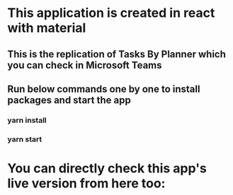# This application is created in react with material

## This is the replication of Tasks By Planner which you can check in Microsoft Teams

## Run below commands one by one to install packages and start the app
### yarn install
### yarn start

# You can directly check this app's live version from here too: 